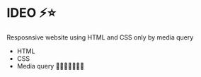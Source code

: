 # IDEO ⚡⭐
Resposnsive website using HTML and CSS only by media query
<br>
- HTML <br>
- CSS
- Media query
🔳🔳🔳🔳🔳🔳🔳
